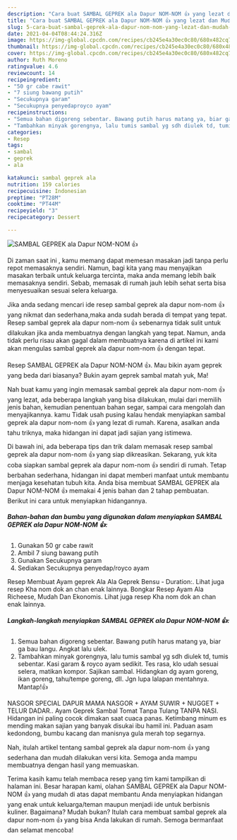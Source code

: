 ```yaml
---
description: "Cara buat SAMBAL GEPREK ala Dapur NOM-NOM 👍 yang lezat dan Mudah Dibuat"
title: "Cara buat SAMBAL GEPREK ala Dapur NOM-NOM 👍 yang lezat dan Mudah Dibuat"
slug: 5-cara-buat-sambal-geprek-ala-dapur-nom-nom-yang-lezat-dan-mudah-dibuat
date: 2021-04-04T08:44:24.316Z
image: https://img-global.cpcdn.com/recipes/cb245e4a30ec0c80/680x482cq70/sambal-geprek-ala-dapur-nom-nom-👍-foto-resep-utama.jpg
thumbnail: https://img-global.cpcdn.com/recipes/cb245e4a30ec0c80/680x482cq70/sambal-geprek-ala-dapur-nom-nom-👍-foto-resep-utama.jpg
cover: https://img-global.cpcdn.com/recipes/cb245e4a30ec0c80/680x482cq70/sambal-geprek-ala-dapur-nom-nom-👍-foto-resep-utama.jpg
author: Ruth Moreno
ratingvalue: 4.6
reviewcount: 14
recipeingredient:
- "50 gr cabe rawit"
- "7 siung bawang putih"
- "Secukupnya garam"
- "Secukupnya penyedaproyco ayam"
recipeinstructions:
- "Semua bahan digoreng sebentar. Bawang putih harus matang ya, biar ga bau langu. Angkat lalu ulek."
- "Tambahkan minyak gorengnya, lalu tumis sambal yg sdh diulek td, tumis sebentar. Kasi garam &amp; royco ayam sedikit. Tes rasa, klo udah sesuai selera, matikan kompor. Sajikan sambal. Hidangkan dg ayam goreng, ikan goreng, tahu/tempe goreng, dll. Jgn lupa lalapan mentahnya. Mantap!👍"
categories:
- Resep
tags:
- sambal
- geprek
- ala

katakunci: sambal geprek ala 
nutrition: 159 calories
recipecuisine: Indonesian
preptime: "PT28M"
cooktime: "PT44M"
recipeyield: "3"
recipecategory: Dessert

---
```



![SAMBAL GEPREK ala Dapur NOM-NOM 👍](https://img-global.cpcdn.com/recipes/cb245e4a30ec0c80/680x482cq70/sambal-geprek-ala-dapur-nom-nom-👍-foto-resep-utama.jpg)

Di zaman  saat ini , kamu memang dapat memesan masakan jadi tanpa perlu repot memasaknya sendiri. Namun, bagi kita yang mau menyajikan masakan terbaik untuk keluarga tercinta, maka anda memang lebih baik memasaknya sendiri. Sebab, memasak di rumah jauh lebih sehat serta bisa menyesuaikan sesuai selera keluarga.

Jika anda sedang mencari ide resep sambal geprek ala dapur nom-nom 👍 yang nikmat dan sederhana,maka anda sudah berada di tempat yang tepat. Resep sambal geprek ala dapur nom-nom 👍  sebenarnya tidak sulit untuk dilakukan jika anda membuatnya dengan langkah yang tepat. Namun, anda tidak perlu risau akan gagal dalam membuatnya 
karena di artikel ini kami akan mengulas sambal geprek ala dapur nom-nom 👍 dengan tepat.  

Resep SAMBAL GEPREK ala Dapur NOM-NOM 👍. Mau bikin ayam geprek yang beda dari biasanya? Bukin ayam geprek sambal matah yuk, Ma!

Nah buat kamu yang ingin memasak sambal geprek ala dapur nom-nom 👍 yang lezat, ada beberapa langkah yang bisa dilakukan, mulai dari memilih jenis bahan, kemudian penentuan bahan segar, sampai cara mengolah dan menyajikannya. kamu Tidak usah pusing kalau hendak menyiapkan sambal geprek ala dapur nom-nom 👍 yang lezat di rumah. Karena, asalkan anda  tahu triknya, maka hidangan ini dapat jadi sajian yang istimewa.

Di bawah ini, ada beberapa tips dan trik dalam memasak resep sambal geprek ala dapur nom-nom 👍 yang siap dikreasikan. Sekarang, yuk kita coba siapkan sambal geprek ala dapur nom-nom 👍 sendiri di rumah. Tetap berbahan sederhana, hidangan ini dapat memberi manfaat untuk membantu menjaga kesehatan tubuh kita. Anda bisa membuat SAMBAL GEPREK ala Dapur NOM-NOM 👍 memakai 4 jenis bahan dan 2 tahap pembuatan. Berikut ini cara untuk menyiapkan hidangannya.

<!--inarticleads1-->

##### Bahan-bahan dan bumbu yang digunakan dalam menyiapkan SAMBAL GEPREK ala Dapur NOM-NOM 👍:

1. Gunakan 50 gr cabe rawit
1. Ambil 7 siung bawang putih
1. Gunakan Secukupnya garam
1. Sediakan Secukupnya penyedap/royco ayam


Resep Membuat Ayam geprek Ala Ala Geprek Bensu - Duration:. Lihat juga resep Kha nom dok an chan enak lainnya. Bongkar Resep Ayam Ala Richeese, Mudah Dan Ekonomis. Lihat juga resep Kha nom dok an chan enak lainnya. 

<!--inarticleads2-->

##### Langkah-langkah menyiapkan SAMBAL GEPREK ala Dapur NOM-NOM 👍:

1. Semua bahan digoreng sebentar. Bawang putih harus matang ya, biar ga bau langu. Angkat lalu ulek.
1. Tambahkan minyak gorengnya, lalu tumis sambal yg sdh diulek td, tumis sebentar. Kasi garam &amp; royco ayam sedikit. Tes rasa, klo udah sesuai selera, matikan kompor. Sajikan sambal. Hidangkan dg ayam goreng, ikan goreng, tahu/tempe goreng, dll. Jgn lupa lalapan mentahnya. Mantap!👍


NASGOR SPECIAL DAPUR MAMA NASGOR + AYAM SUWIR + NUGGET + TELUR DADAR.. Ayam Geprek Sambal Tomat Tanpa Tulang TANPA NASI. Hidangan ini paling cocok dimakan saat cuaca panas. Ketimbang minum es mending makan sajian yang banyak disukai ibu hamil ini. Paduan asam kedondong, bumbu kacang dan manisnya gula merah top segarnya. 

Nah, itulah artikel tentang  sambal geprek ala dapur nom-nom 👍  yang sederhana dan mudah dilakukan versi kita. Semoga anda mampu membuatnya dengan hasil yang memuaskan. 

Terima kasih kamu telah membaca resep yang tim kami tampilkan di halaman ini. Besar harapan kami, olahan  SAMBAL GEPREK ala Dapur NOM-NOM 👍 yang mudah di atas dapat membantu Anda menyiapkan hidangan yang enak untuk keluarga/teman maupun menjadi ide untuk berbisnis kuliner. Bagaimana? Mudah bukan? Itulah cara membuat sambal geprek ala dapur nom-nom 👍 yang bisa Anda lakukan di rumah. Semoga bermanfaat dan selamat mencoba!

